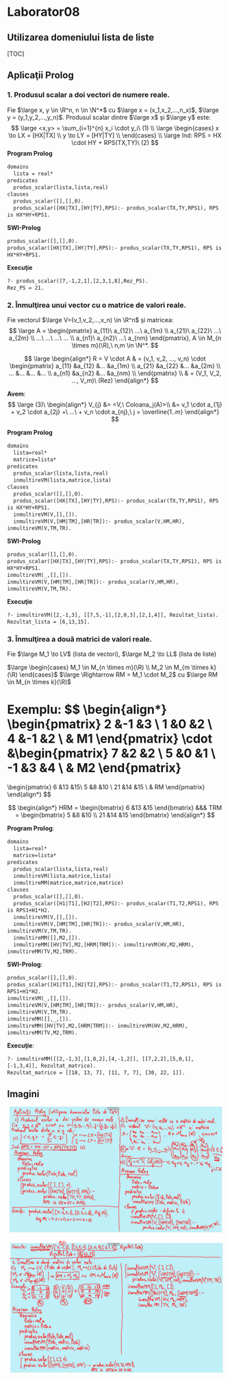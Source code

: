 # Laborator08

## Utilizarea domeniului lista de liste

[TOC] 

## Aplicaţii Prolog

### 1. Produsul scalar a doi vectori de numere reale.

Fie $\large x, y \in \R^n, n \in \N^*$ cu $\large x = (x_1,x_2,...,n_x)$, $\large y = (y_1,y_2,...,y_n)$. Produsul scalar dintre $\large x$ şi $\large y$ este: 
$$
\large
<x,y> = \sum_{i=1}^{n} x_i \cdot y_i\ (1) \\
\large
\begin{cases}
x \to LX = [HX|TX] \\
y \to LY = [HY|TY] \\
\end{cases} \\
\large
Ind: RPS = HX \cdot HY + RPS(TX,TY)\ (2)
$$
**Program Prolog**

```apl
domains
  lista = real*
predicates
  produs_scalar(lista,lista,real)
clauses
  produs_scalar([],[],0).
  produs_scalar([HX|TX],[HY|TY],RPS):- produs_scalar(TX,TY,RPS1), RPS is HX*HY+RPS1.
```

**SWI-Prolog**

```apl
produs_scalar([],[],0).
produs_scalar([HX|TX],[HY|TY],RPS):- produs_scalar(TX,TY,RPS1), RPS is HX*HY+RPS1.
```

**Execuţie**

```apl
?- produs_scalar([7,-1,2,1],[2,3,1,8],Rez_PS).
Rez_PS = 21.
```

### 2. Înmulţirea unui vector cu o matrice de valori reale.

Fie vectorul $\large V=(v_1,v_2,...,v_n) \in \R^n$ şi matricea:
$$
\large
A = \begin{pmatrix}
a_{11}\ a_{12}\ ...\ a_{1m} \\
a_{21}\ a_{22}\ ...\ a_{2m} \\
...\ ...\ ...\ ... \\
a_{n1}\ a_{n2}\ ...\ a_{nm}
\end{pmatrix},
A \in M_{n \times m}(\R),\ n,m \in \N^*.
$$

$$
\large
\begin{align*}
R = V \cdot A
& = (v_1, v_2, ..., v_n) \cdot
\begin{pmatrix}
a_{11} &a_{12} &... &a_{1m} \\
a_{21} &a_{22} &... &a_{2m} \\
... &... &... &... \\
a_{n1} &a_{n2} &... &a_{nm} \\
\end{pmatrix} \\
& = (V_1, V_2, ..., V_m)\ (Rez)
\end{align*}
$$

**Avem**:
$$
\large
(3)\
\begin{align*}
V_{j} &= <V,\ Coloana_j(A)>\\
&= v_1 \cdot a_{1j} + v_2 \cdot a_{2j} +\ ...\ + v_n \cdot a_{nj},\ j = \overline{1..m} 
\end{align*}
$$

**Program Prolog**

```apl
domains
  lista=real*
  matrice=lista*
predicates
  produs_scalar(lista,lista,real)
  inmultireVM(lista,matrice,lista)
clauses
  produs_scalar([],[],0).
  produs_scalar([HX|TX],[HY|TY],RPS):- produs_scalar(TX,TY,RPS1), RPS is HX*HY+RPS1.
  inmultireVM(V,[],[]).
  inmultireVM(V,[HM|TM],[HR|TR]):- produs_scalar(V,HM,HR), inmultireVM(V,TM,TR).
```

**SWI-Prolog**

```apl
produs_scalar([],[],0).
produs_scalar([HX|TX],[HY|TY],RPS):- produs_scalar(TX,TY,RPS1), RPS is HX*HY+RPS1.
inmultireVM(_,[],[]).
inmultireVM(V,[HM|TM],[HR|TR]):- produs_scalar(V,HM,HR), inmultireVM(V,TM,TR).
```

**Execuţie**

```apl
?- inmultireVM([2,-1,3], [[7,5,-1],[2,0,3],[2,1,4]], Rezultat_lista).
Rezultat_lista = [6,13,15].
```

### 3. Înmulţirea a două matrici de valori reale.

Fie $\large M_1 \to LV$ (lista de vectori), $\large M_2 \to LL$ (lista de liste) 

$\large \begin{cases} M_1 \in M_{n \times m}(\R) \\ M_2 \in M_{m \times k}(\R) \end{cases}$ $\large \Rightarrow RM = M_1 \cdot M_2$ cu $\large RM \in M_{n \times k}(\R)$

**Exemplu**:
$$
\begin{align*}
\begin{pmatrix}
2 &-1 &3 \\ 1 &0 &2 \\ 4 &-1 &2 \\
& M1
\end{pmatrix}
\cdot 
&\begin{pmatrix}
7 &2 &2 \\ 5 &0 &1 \\ -1 &3 &4 \\
& M2
\end{pmatrix}
=
\begin{pmatrix}
6 &13 &15\\ 5 &8 &10 \\ 21 &14 &15 \\
& RM
\end{pmatrix}
\end{align*}
$$

$$
\begin{align*}
HRM = \begin{bmatrix} 6 &13 &15 \end{bmatrix}
&&&
TRM = \begin{bmatrix} 5 &8 &10 \\ 21 &14 &15 \end{bmatrix}
\end{align*}
$$

**Program Prolog**:

```apl
domains
  lista=real*
  matrice=lista*
predicates
  produs_scalar(lista,lista,real)
  inmultireVM(lista,matrice,lista)
  inmultireMM(matrice,matrice,matrice)
clauses
  produs_scalar([],[],0).
  produs_scalar([H1|T1],[H2|T2],RPS):- produs_scalar(T1,T2,RPS1), RPS is RPS1+H1*H2.
  inmultireVM(V,[],[]).
  inmultireVM(V,[HM|TM],[HR|TR]):- produs_scalar(V,HM,HR), inmultireVM(V,TM,TR).
  inmultireMM([],M2,[]).
  inmultireMM([HV|TV],M2,[HRM|TRM]):- inmultireVM(HV,M2,HRM), inmultireMM(TV,M2,TRM).
```

**SWI-Prolog**:

```apl
produs_scalar([],[],0).
produs_scalar([H1|T1],[H2|T2],RPS):- produs_scalar(T1,T2,RPS1), RPS is RPS1+H1*H2.
inmultireVM(_,[],[]).
inmultireVM(V,[HM|TM],[HR|TR]):- produs_scalar(V,HM,HR), inmultireVM(V,TM,TR).
inmultireMM([],_,[]).
inmultireMM([HV|TV],M2,[HRM|TRM]):- inmultireVM(HV,M2,HRM), inmultireMM(TV,M2,TRM).
```

**Execuţie**:

```apl
?- inmultireMM([[2,-1,3],[1,0,2],[4,-1,2]], [[7,2,2],[5,0,1],[-1,3,4]], Rezultat_matrice).
Rezultat_matrice = [[18, 13, 7], [11, 7, 7], [30, 22, 1]].
```

## Imagini

![Screen1](./img/Screen1.png)

![Screen2](./img/Screen2.png)



